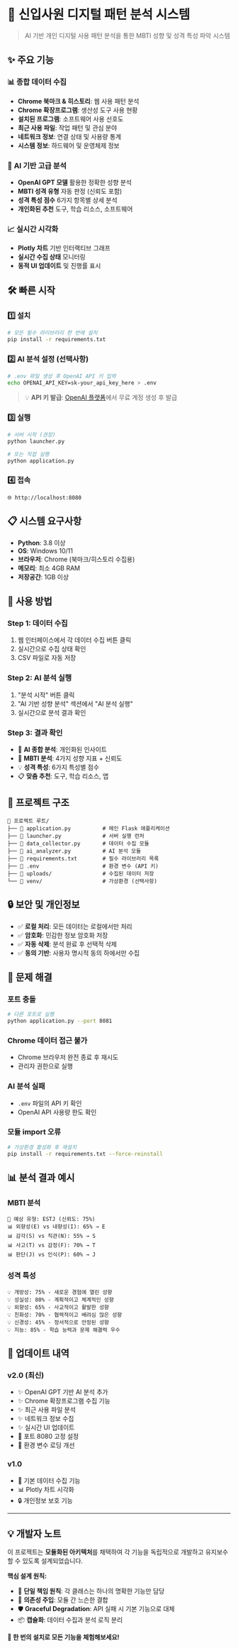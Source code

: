 # 🚀 신입사원 디지털 패턴 분석 시스템

> AI 기반 개인 디지털 사용 패턴 분석을 통한 MBTI 성향 및 성격 특성 파악 시스템

## ✨ 주요 기능

### 📊 **종합 데이터 수집**
- **Chrome 북마크 & 히스토리**: 웹 사용 패턴 분석
- **Chrome 확장프로그램**: 생산성 도구 사용 현황
- **설치된 프로그램**: 소프트웨어 사용 선호도
- **최근 사용 파일**: 작업 패턴 및 관심 분야
- **네트워크 정보**: 연결 상태 및 사용량 통계
- **시스템 정보**: 하드웨어 및 운영체제 정보

### 🧠 **AI 기반 고급 분석**
- **OpenAI GPT 모델** 활용한 정확한 성향 분석
- **MBTI 성격 유형** 자동 판정 (신뢰도 포함)
- **성격 특성 점수** 6가지 항목별 상세 분석
- **개인화된 추천** 도구, 학습 리소스, 소프트웨어

### 📈 **실시간 시각화**
- **Plotly 차트** 기반 인터랙티브 그래프
- **실시간 수집 상태** 모니터링
- **동적 UI 업데이트** 및 진행률 표시

## 🛠️ 빠른 시작

### 1️⃣ **설치**
```bash
# 모든 필수 라이브러리 한 번에 설치
pip install -r requirements.txt
```

### 2️⃣ **AI 분석 설정 (선택사항)**
```bash
# .env 파일 생성 후 OpenAI API 키 입력
echo OPENAI_API_KEY=sk-your_api_key_here > .env
```
> 💡 **API 키 발급**: [OpenAI 플랫폼](https://platform.openai.com/api-keys)에서 무료 계정 생성 후 발급

### 3️⃣ **실행**
```bash
# 서버 시작 (권장)
python launcher.py

# 또는 직접 실행
python application.py
```

### 4️⃣ **접속**
```
🌐 http://localhost:8080
```

## 📋 시스템 요구사항

- **Python**: 3.8 이상
- **OS**: Windows 10/11
- **브라우저**: Chrome (북마크/히스토리 수집용)
- **메모리**: 최소 4GB RAM
- **저장공간**: 1GB 이상

## 🎯 사용 방법

### **Step 1**: 데이터 수집
1. 웹 인터페이스에서 각 데이터 수집 버튼 클릭
2. 실시간으로 수집 상태 확인
3. CSV 파일로 자동 저장

### **Step 2**: AI 분석 실행
1. "분석 시작" 버튼 클릭
2. "AI 기반 성향 분석" 섹션에서 "AI 분석 실행"
3. 실시간으로 분석 결과 확인

### **Step 3**: 결과 확인
- 🧠 **AI 종합 분석**: 개인화된 인사이트
- 🎯 **MBTI 분석**: 4가지 성향 지표 + 신뢰도
- 💡 **성격 특성**: 6가지 특성별 점수
- 📋 **맞춤 추천**: 도구, 학습 리소스, 앱

## 🔧 프로젝트 구조

```
📁 프로젝트 루트/
├── 📄 application.py          # 메인 Flask 애플리케이션
├── 📄 launcher.py             # 서버 실행 런처
├── 📄 data_collector.py       # 데이터 수집 모듈
├── 📄 ai_analyzer.py          # AI 분석 모듈
├── 📄 requirements.txt        # 필수 라이브러리 목록
├── 📄 .env                    # 환경 변수 (API 키)
├── 📁 uploads/                # 수집된 데이터 저장
└── 📁 venv/                   # 가상환경 (선택사항)
```

## 🔒 보안 및 개인정보

- ✅ **로컬 처리**: 모든 데이터는 로컬에서만 처리
- ✅ **암호화**: 민감한 정보 암호화 저장
- ✅ **자동 삭제**: 분석 완료 후 선택적 삭제
- ✅ **동의 기반**: 사용자 명시적 동의 하에서만 수집

## 🚨 문제 해결

### **포트 충돌**
```bash
# 다른 포트로 실행
python application.py --port 8081
```

### **Chrome 데이터 접근 불가**
- Chrome 브라우저 완전 종료 후 재시도
- 관리자 권한으로 실행

### **AI 분석 실패**
- `.env` 파일의 API 키 확인
- OpenAI API 사용량 한도 확인

### **모듈 import 오류**
```bash
# 가상환경 활성화 후 재설치
pip install -r requirements.txt --force-reinstall
```

## 📊 분석 결과 예시

### **MBTI 분석**
```
🎯 예상 유형: ESTJ (신뢰도: 75%)
📊 외향성(E) vs 내향성(I): 65% → E
📊 감각(S) vs 직관(N): 55% → S  
📊 사고(T) vs 감정(F): 70% → T
📊 판단(J) vs 인식(P): 60% → J
```

### **성격 특성**
```
💡 개방성: 75% - 새로운 경험에 열린 성향
💡 성실성: 80% - 계획적이고 체계적인 성향
💡 외향성: 65% - 사교적이고 활발한 성향
💡 친화성: 70% - 협력적이고 배려심 많은 성향
💡 신경성: 45% - 정서적으로 안정된 성향
💡 지능: 85% - 학습 능력과 문제 해결력 우수
```

## 🎉 업데이트 내역

### **v2.0** (최신)
- ✨ OpenAI GPT 기반 AI 분석 추가
- ✨ Chrome 확장프로그램 수집 기능
- ✨ 최근 사용 파일 분석
- ✨ 네트워크 정보 수집
- ✨ 실시간 UI 업데이트
- 🐛 포트 8080 고정 설정
- 🐛 환경 변수 로딩 개선

### **v1.0**
- 🎯 기본 데이터 수집 기능
- 📊 Plotly 차트 시각화
- 🔒 개인정보 보호 기능

---

## 💡 **개발자 노트**

이 프로젝트는 **모듈화된 아키텍처**를 채택하여 각 기능을 독립적으로 개발하고 유지보수할 수 있도록 설계되었습니다. 

**핵심 설계 원칙:**
- 🔧 **단일 책임 원칙**: 각 클래스는 하나의 명확한 기능만 담당
- 🔄 **의존성 주입**: 모듈 간 느슨한 결합
- 🛡️ **Graceful Degradation**: API 실패 시 기본 기능으로 대체
- 📦 **캡슐화**: 데이터 수집과 분석 로직 분리

**🚀 한 번의 설치로 모든 기능을 체험해보세요!**